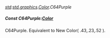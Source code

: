 _[std](../../modules/std/std-module.md):[std.graphics](../../modules/std/std-graphics.md).[Color](../../modules/std/std-graphics-color.md).C64Purple_
##### Const C64Purple:[Color](../../modules/std/std-graphics-color.md)
C64Purple. Equivalent to New Color( .43,.23,.52 ).

